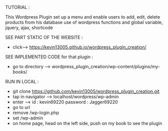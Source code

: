 TUTORIAL :

This Wordpress Plugin set up a menu and enable users to add, edit, delete products from his database
use of wordpress functions and global variable, jquery, ajax, shortcode


SEE PART STATIC OF THE WEBSITE :

- click-->  https://kevin13005.github.io/wordpress_plugin_creation/


SEE IMPLEMENTED CODE for that plugin :

- go to directory --> wordpress_plugin_creation/wp-content/plugins/my-books/


RUN IN LOCAL :

- git clone https://github.com/kevin13005/wordpress_plugin_creation.git
- tap in navigator --> localhost/wordpress/wp-admin
- enter --> id : kevin69220   password : Jagger69220
- go to url
- remove /wp-login.php
- set /wp-admin
- on home page, head on the left side, push on my book to see the plugin
